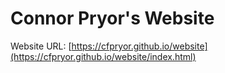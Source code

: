 # Connor Pryor's Website

Website URL: [https://cfpryor.github.io/website](https://cfpryor.github.io/website/index.html)